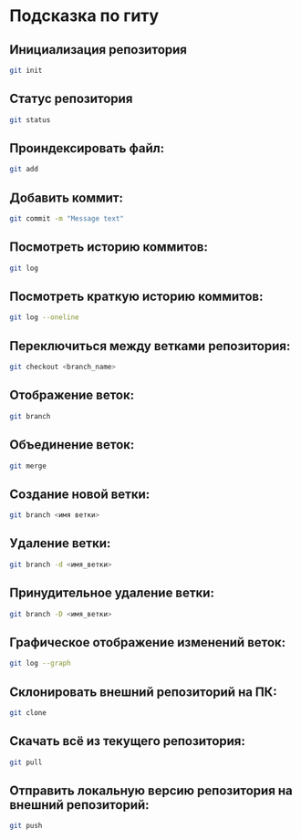 # Подсказка по гиту

## Инициализация репозитория

```sh
git init
```

## Статус репозитория

```sh
git status
```

## Проиндексировать файл:
```sh
git add
```
## Добавить коммит:
```sh
git commit -m "Message text"
```
## Посмотреть историю коммитов:
```sh
git log
```
## Посмотреть краткую историю коммитов:
```sh
git log --oneline
```
## Переключиться между ветками репозитория:
```sh
git checkout <branch_name>
```
## Отображение веток:
```sh
git branch
```
## Объединение веток:
```sh
git merge
```
## Создание новой ветки:
```sh
git branch <имя ветки>
```
## Удаление ветки:
```sh
git branch -d <имя_ветки>
```
## Принудительное удаление ветки:
```sh
git branch -D <имя_ветки>
```
## Графическое отображение изменений веток:
```sh
git log --graph
```
## Склонировать внешний репозиторий на ПК:
```sh
git clone
```
## Скачать всё из текущего репозитория:
```sh
git pull
```
## Отправить локальную версию репозитория на внешний репозиторий:
```sh
git push
```